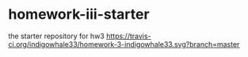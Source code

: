 # homework-iii-starter
the starter repository for hw3
https://travis-ci.org/indigowhale33/homework-3-indigowhale33.svg?branch=master
